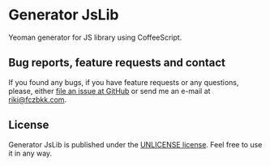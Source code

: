 # Generator JsLib

Yeoman generator for JS library using CoffeeScript.

## Bug reports, feature requests and contact

If you found any bugs, if you have feature requests or any questions, please, either [file an issue at GitHub](https://github.com/fczbkk/generator-jslib/issues) or send me an e-mail at [riki@fczbkk.com](mailto:riki@fczbkk.com).

## License

Generator JsLib is published under the [UNLICENSE license](https://github.com/fczbkk/generator-jslib/blob/master/UNLICENSE). Feel free to use it in any way.
